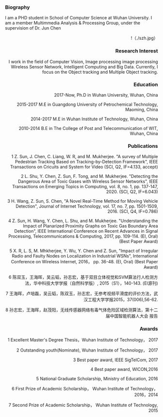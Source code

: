 

### Biography
I am a PHD student in School of Computer Science at Wuhan University. I am a member Multimmedia Analysis & Processing Group, under the supervision of Dr. Jun Chen
<div align=right>!（./szh.jpg）

### Research Interest
I work in the field of Computer Vision,  Image processing  image processing Wireless Sensor Network, Intelligent Computing and Big Data. Currently, I focus on the Object tracking and Multiple Object tracking.

### Education
2017-Now, Ph.D in Wuhan University, Wuhan, China

2015-2017 M.E in Guangdong University of Petrochemical Technology, Maoming, China

2014-2017 M.E in Wuhan Institute of Technology, Wuhan, China

2010-2014 B.E in The College of Post and Telecommunication of WIT, Wuhan, China


### Publications
1 Z. Sun, J. Chen, C. Liang, W. R, and M. Mukherjee. "A survey of Multiple Pedestrian Tracking Based on Tracking-by-Detection Framework", IEEE Transactions on Cricuits and System for Video (SCI, Q2, IF=4.133, accept)

2 L. Shu, Y. Chen, Z. Sun, F. Tong, and M. Mukherjee. "Detecting the Dangerous Area of Toxic Gases with Wireless Sensor Networks", IEEE Transactions on Emerging Topics in Computing, vol. 8, no. 1, pp. 137-147, 2020. (SCI, Q2, IF=6.043)

3 H. Wang, Z. Sun, S. Chen, "A Novel Real-Time Method for Moving Vehicle Detection", Journal of Internet Technology, vol. 17, no. 7, pp. 1501-1509, 2016. (SCI, Q4, IF=0.786)

4 Z. Sun, H. Wang, Y. Chen, L. Shu, and M. Mukherjee. "Understanding the Impact of Planarized Proximity Graphs on Toxic Gas Boundary Area Detection", IEEE International Conference on Recent Advances in Signal Processing, Telecommunications & Computing, 2017, pp. 109-114. (EI, Oral) (Best Paper Award)

5 X. R, L. S, M. Mhkherjee, Y. Wu, Y. Chen and Z. Sun, "Impact of Irregular Radio and Faulty Nodes on Localization in Industrial WSNs", International Conference on Wireless Internet, 2016， pp. 36-48. (EI, Oral) (Best Paper Award)

6 陈双玉，王海晖，吴云韬，孙志宏，基于双目立体视觉和SVM算法行人检测方法，华中科技大学学报（自然科学版）, 2015（S1），140-143. (EI源刊)

7 王海晖，卢培磊，吴云韬，陈双玉，孙志宏，无参考视频平滑度的评价方法，武汉工程大学学报2015，37(006),56-62. 

8 孙志宏，王海晖，赵茂阳，无线传感器网络有毒气体危险区域检测算法，第十二届中国智能机器人大会 报告


### Awards
1 Excellent Master's Degree Thesis，Wuhan Institute of Technology， 2017

2 Outstanding youth(Nominate), Wuhan Institute of Technology， 2017

3 Best paper award, IEEE SigTelCom, 2017

4 Best paper award, WICON,2016

5 National Graduate Scholarship, Ministry of Education, 2016

6 First Prize of Academic Scholarship， Wuhan Institute of Technology， 2016，2014

7 Second Prize of Academic Scholarship， Wuhan Institute of Technology, 2015



